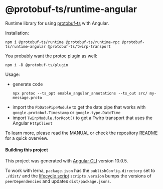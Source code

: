 @protobuf-ts/runtime-angular
============================

Runtime library for using [protobuf-ts](https://github.com/timostamm/protobuf-ts/) with Angular.


Installation:
                                                                                         
```shell script
npm i @protobuf-ts/runtime @protobuf-ts/runtime-rpc @protobuf-ts/runtime-angular @protobuf-ts/twirp-transport
``` 

You probably want the protoc plugin as well: 
                                                                                         
```shell script
npm i -D @protobuf-ts/plugin
``` 


Usage:

- generate code
  ```shell script
  npx protoc --ts_opt enable_angular_annotations --ts_out src/ my-message.proto
  ```
- import the `PbDatePipeModule` to get the date pipe that works with 
  `google.protobuf.Timestamp` or `google.type.DateTime`
- import `TwirpModule.forRoot()` to get a Twirp transport that uses the Angular `HttpClient`


To learn more, please read the [MANUAL](https://github.com/timostamm/protobuf-ts/blob/master/MANUAL.md#angular-support) 
or check the repository [README](https://github.com/timostamm/protobuf-ts/README.md) for a quick overview.


#### Building this project

This project was generated with [Angular CLI](https://github.com/angular/angular-cli) 
version 10.0.5.

To work with lerna, `package.json` has the `publishConfig.directory` set to `./dist/` 
and the [lifecycle script]( https://github.com/lerna/lerna/tree/master/commands/version#lifecycle-scripts) 
`scripts.version` bumps the versions of `peerDependencies` and updates `dist/package.jsons`. 

